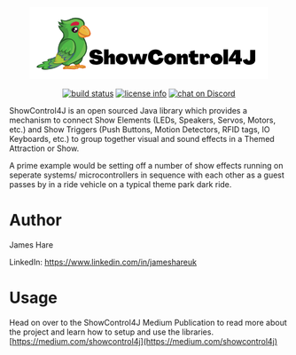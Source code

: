 <p align="center">
    <img src="https://github.com/ShowControl4J/showcontrol4j/blob/main/ShowControl4J_Banner.png?raw=true&sanitize=true">
</p>

<p align="center">
    <a href="https://travis-ci.com/ShowControl4J/showcontrol4j">
        <img src="https://travis-ci.com/ShowControl4J/showcontrol4j.svg?branch=main" alt="build status"></a>
  <a href="https://github.com/ShowControl4J/showcontrol4j/blob/main/LICENSE">
        <img src="https://img.shields.io/github/license/showcontrol4j/showcontrol4j" alt="license info"></a>
    <a href="https://discord.gg/D9FBxsW8Gq">
        <img src="https://img.shields.io/discord/833746556481568798?logo=discord" alt="chat on Discord"></a>
</p>

ShowControl4J is an open sourced Java library which provides a mechanism to connect Show Elements (LEDs, Speakers, Servos, Motors, etc.) and Show Triggers (Push Buttons, Motion Detectors, RFID tags, IO Keyboards, etc.) to group together visual and sound effects in a Themed Attraction or Show.

A prime example would be setting off a number of show effects running on seperate systems/ microcontrollers in sequence with each other as a guest passes by in a ride vehicle on a typical theme park dark ride.

# Author
James Hare

LinkedIn: https://www.linkedin.com/in/jameshareuk

# Usage
Head on over to the ShowControl4J Medium Publication to read more about the project and learn how to setup and use the libraries. [https://medium.com/showcontrol4j](https://medium.com/showcontrol4j)
